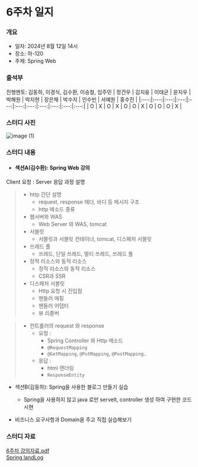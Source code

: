 # 6주차 일지

### 개요
- 일자: 2024년 8월 12일 14시
- 장소: 하-120
- 주제: Spring Web

### 출석부
진행멘토: 김동하, 이경식, 김수환, 이승철, 임주민
| 정건우 | 김지웅 | 이태균 | 윤지우 | 박해원 | 박지현 | 장은채 | 박수지 | 인수빈 | 서예원 | 홍수진 |
|:---:|:---:|:---:|:---:|:---:|:---:|:---:|:---:|:---:|:---:|:---:|
| O   | X   | O   | X   | O   | O   | X   | O   | O   | O   | X   |
### 스터디 사진

![image (1)](https://github.com/user-attachments/assets/9e9110d5-d093-4b8b-b4ab-42ff78668c51)

### 스터디 내용
- #### 섹션A(김수환): Spring Web 강의
Client 요청 : Server 응답 과정 설명
> - http 간단 설명
>   - request, response 헤더, 바디 등 메시지 구조
>   - http 메소드 종류
> - 웹서버와 WAS
>   - Web Server 와 WAS, tomcat
> - 서블릿
>   - 서블릿과 서블릿 컨테이너, tomcat, 디스패처 서블릿
> - 쓰레드 풀
>   - 쓰레드, 단일 쓰레드, 멀티 쓰레드, 쓰레드 풀
> - 정적 리소스와 동적 리소스
>   - 정적 리소스와 동적 리소스
>   - CSR과 SSR
> - 디스패처 서블릿
>   - Http 요청 시 진입점
>   - 핸들러 매핑
>   - 핸들러 어댑터
>   - 뷰 리졸버

> - 컨트롤러의 request 와 response
>   - 요청 :
>       - Spring Controller 와 Http 메소드
>       - `@RequestMapping`
>       -  `@GetMapping`, `@PutMapping`, `@PostMapping`..
>   - 응답 :
>       - html 랜더링
>       - `ResponseEntity`
- 섹션B(김동하): Spring을 사용한 블로그 만들기 실습
    - Spring을 사용하지 않고 java 로만 servelt, controller 생성 하여 구현한 코드 시현

- 비즈니스 요구사항과 Domain을 주고 직접 실습해보기


### 스터디 자료
[6주차 강의자료.pdf](https://github.com/user-attachments/files/16657797/6.pdf)
<br>
<a href = "https://github.com/LandvibeDev/2024-spring-landlog">Spring landLog  </a>

